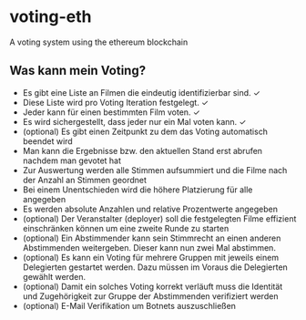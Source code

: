 # voting-eth
A voting system using the ethereum blockchain

## Was kann mein Voting?
- Es gibt eine Liste an Filmen die eindeutig identifizierbar sind. ✓
- Diese Liste wird pro Voting Iteration festgelegt. ✓
- Jeder kann für einen bestimmten Film voten. ✓
- Es wird sichergestellt, dass jeder nur ein Mal voten kann. ✓
- (optional) Es gibt einen Zeitpunkt zu dem das Voting automatisch beendet wird
- Man kann die Ergebnisse bzw. den aktuellen Stand erst abrufen nachdem man gevotet hat
- Zur Auswertung werden alle Stimmen aufsummiert und die Filme nach der Anzahl an Stimmen geordnet
- Bei einem Unentschieden wird die höhere Platzierung für alle angegeben
- Es werden absolute Anzahlen und relative Prozentwerte angegeben
- (optional) Der Veranstalter (deployer) soll die festgelegten Filme effizient einschränken können um eine zweite Runde zu starten
- (optional) Ein Abstimmender kann sein Stimmrecht an einen anderen Abstimmenden weitergeben. Dieser kann nun zwei Mal abstimmen.
- (optional) Es kann ein Voting für mehrere Gruppen mit jeweils einem Delegierten gestartet werden. Dazu müssen im Voraus die Delegierten gewählt werden.
- (optional) Damit ein solches Voting korrekt verläuft muss die Identität und Zugehörigkeit zur Gruppe der Abstimmenden verifiziert werden
- (optional) E-Mail Verifikation um Botnets auszuschließen
